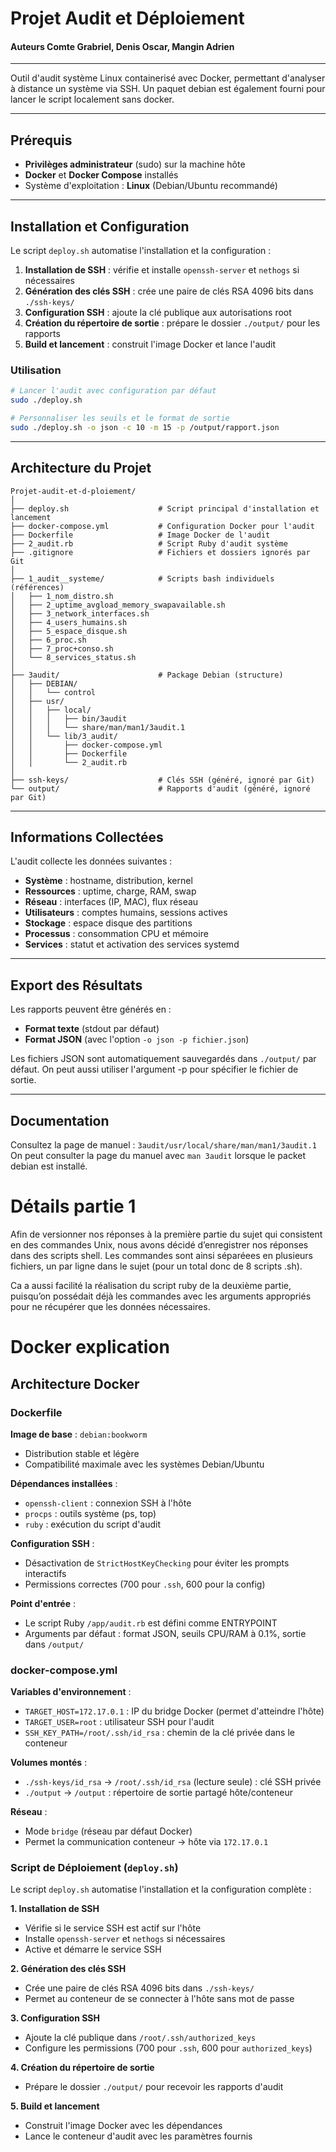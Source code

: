 # Projet Audit et Déploiement
#### Auteurs Comte Grabriel, Denis Oscar, Mangin Adrien 
----------------
Outil d'audit système Linux containerisé avec Docker, permettant d'analyser à distance un système via SSH. Un paquet debian est également fourni pour lancer le script localement sans docker. 

---

## Prérequis

- **Privilèges administrateur** (sudo) sur la machine hôte
- **Docker** et **Docker Compose** installés
- Système d'exploitation : **Linux** (Debian/Ubuntu recommandé)

---

## Installation et Configuration

Le script `deploy.sh` automatise l'installation et la configuration :

1. **Installation de SSH** : vérifie et installe `openssh-server` et `nethogs` si nécessaires
2. **Génération des clés SSH** : crée une paire de clés RSA 4096 bits dans `./ssh-keys/`
3. **Configuration SSH** : ajoute la clé publique aux autorisations root
4. **Création du répertoire de sortie** : prépare le dossier `./output/` pour les rapports
5. **Build et lancement** : construit l'image Docker et lance l'audit

### Utilisation

```bash
# Lancer l'audit avec configuration par défaut
sudo ./deploy.sh

# Personnaliser les seuils et le format de sortie
sudo ./deploy.sh -o json -c 10 -m 15 -p /output/rapport.json
```

---

## Architecture du Projet

```
Projet-audit-et-d-ploiement/
│
├── deploy.sh                    # Script principal d'installation et lancement
├── docker-compose.yml           # Configuration Docker pour l'audit
├── Dockerfile                   # Image Docker de l'audit
├── 2_audit.rb                   # Script Ruby d'audit système
├── .gitignore                   # Fichiers et dossiers ignorés par Git
│
├── 1_audit__systeme/            # Scripts bash individuels (références)
│   ├── 1_nom_distro.sh
│   ├── 2_uptime_avgload_memory_swapavailable.sh
│   ├── 3_network_interfaces.sh
│   ├── 4_users_humains.sh
│   ├── 5_espace_disque.sh
│   ├── 6_proc.sh
│   ├── 7_proc+conso.sh
│   └── 8_services_status.sh
│
├── 3audit/                      # Package Debian (structure)
│   ├── DEBIAN/
│   │   └── control
│   ├── usr/
│   │   ├── local/
│   │   │   ├── bin/3audit
│   │   │   └── share/man/man1/3audit.1
│   │   └── lib/3_audit/
│   │       ├── docker-compose.yml
│   │       ├── Dockerfile
│   │       └── 2_audit.rb
│
├── ssh-keys/                    # Clés SSH (généré, ignoré par Git)
└── output/                      # Rapports d'audit (généré, ignoré par Git)
```

---

## Informations Collectées

L'audit collecte les données suivantes :

- **Système** : hostname, distribution, kernel
- **Ressources** : uptime, charge, RAM, swap
- **Réseau** : interfaces (IP, MAC), flux réseau
- **Utilisateurs** : comptes humains, sessions actives
- **Stockage** : espace disque des partitions
- **Processus** : consommation CPU et mémoire
- **Services** : statut et activation des services systemd

---

## Export des Résultats

Les rapports peuvent être générés en :

- **Format texte** (stdout par défaut)
- **Format JSON** (avec l'option `-o json -p fichier.json`)

Les fichiers JSON sont automatiquement sauvegardés dans `./output/` par défaut.
On peut aussi utiliser l'argument -p pour spécifier le fichier de sortie.

---

## Documentation

Consultez la page de manuel : `3audit/usr/local/share/man/man1/3audit.1`
On peut consulter la page du manuel avec `man 3audit` lorsque le packet debian est installé.

# Détails partie 1

Afin de versionner nos réponses à la première partie du sujet qui consistent en des commandes Unix, nous avons décidé d’enregistrer nos réponses dans des scripts shell.
Les commandes sont ainsi séparéees en plusieurs fichiers, un par ligne dans le sujet (pour un total donc de 8 scripts .sh).

Ca a aussi facilité la réalisation du script ruby de la deuxième partie, puisqu’on possédait déjà les commandes avec les arguments appropriés pour ne récupérer que les données nécessaires.

# Docker explication

## Architecture Docker

### Dockerfile

**Image de base** : `debian:bookworm`
- Distribution stable et légère
- Compatibilité maximale avec les systèmes Debian/Ubuntu

**Dépendances installées** :
- `openssh-client` : connexion SSH à l'hôte
- `procps` : outils système (ps, top)
- `ruby` : exécution du script d'audit

**Configuration SSH** :
- Désactivation de `StrictHostKeyChecking` pour éviter les prompts interactifs
- Permissions correctes (700 pour `.ssh`, 600 pour la config)

**Point d'entrée** :
- Le script Ruby `/app/audit.rb` est défini comme ENTRYPOINT
- Arguments par défaut : format JSON, seuils CPU/RAM à 0.1%, sortie dans `/output/`

### docker-compose.yml

**Variables d'environnement** :
- `TARGET_HOST=172.17.0.1` : IP du bridge Docker (permet d'atteindre l'hôte)
- `TARGET_USER=root` : utilisateur SSH pour l'audit
- `SSH_KEY_PATH=/root/.ssh/id_rsa` : chemin de la clé privée dans le conteneur

**Volumes montés** :
- `./ssh-keys/id_rsa` → `/root/.ssh/id_rsa` (lecture seule) : clé SSH privée
- `./output` → `/output` : répertoire de sortie partagé hôte/conteneur

**Réseau** :
- Mode `bridge` (réseau par défaut Docker)
- Permet la communication conteneur → hôte via `172.17.0.1`

### Script de Déploiement (`deploy.sh`)

Le script `deploy.sh` automatise l'installation et la configuration complète :

**1. Installation de SSH**
- Vérifie si le service SSH est actif sur l'hôte
- Installe `openssh-server` et `nethogs` si nécessaires
- Active et démarre le service SSH

**2. Génération des clés SSH**
- Crée une paire de clés RSA 4096 bits dans `./ssh-keys/`
- Permet au conteneur de se connecter à l'hôte sans mot de passe

**3. Configuration SSH**
- Ajoute la clé publique dans `/root/.ssh/authorized_keys`
- Configure les permissions (700 pour `.ssh`, 600 pour `authorized_keys`)

**4. Création du répertoire de sortie**
- Prépare le dossier `./output/` pour recevoir les rapports d'audit

**5. Build et lancement**
- Construit l'image Docker avec les dépendances
- Lance le conteneur d'audit avec les paramètres fournis
